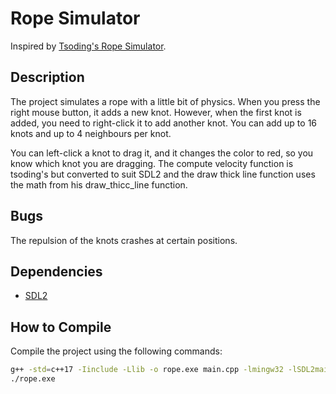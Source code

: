 # Rope Simulator

Inspired by [Tsoding's Rope Simulator](https://github.com/tsoding/rope-jai).

## Description
The project simulates a rope with a little bit of physics. 
When you press the right mouse button, it adds a new knot. 
However, when the first knot is added, you need to right-click it to add another knot. You can add up to 16 knots and up to 4 neighbours per knot.

You can left-click a knot to drag it, and it changes the color to red,
so you know which knot you are dragging. The compute velocity function is tsoding's but converted to suit SDL2 and the draw thick line function uses the math from his draw_thicc_line function.

## Bugs
The repulsion of the knots crashes at certain positions.

## Dependencies
- [SDL2](https://www.libsdl.org/)

## How to Compile
Compile the project using the following commands:

```bash
g++ -std=c++17 -Iinclude -Llib -o rope.exe main.cpp -lmingw32 -lSDL2main -lSDL2
./rope.exe
